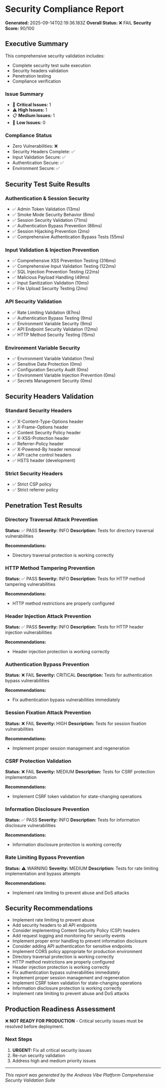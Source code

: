 
# Security Compliance Report

**Generated:** 2025-09-14T02:19:36.183Z
**Overall Status:** ❌ FAIL
**Security Score:** 90/100

## Executive Summary

This comprehensive security validation includes:
- Complete security test suite execution
- Security headers validation
- Penetration testing
- Compliance verification

### Issue Summary
- 🚨 **Critical Issues:** 1
- ⚠️ **High Issues:** 1
- 📋 **Medium Issues:** 1
- 📝 **Low Issues:** 0

### Compliance Status
- Zero Vulnerabilities: ❌
- Security Headers Complete: ✅
- Input Validation Secure: ✅
- Authentication Secure: ✅
- Environment Secure: ✅

## Security Test Suite Results

### Authentication & Session Security
- ✅ Admin Token Validation (13ms)
- ✅ Smoke Mode Security Behavior (6ms)
- ✅ Session Security Validation (71ms)
- ✅ Authentication Bypass Prevention (86ms)
- ✅ Session Hijacking Prevention (2ms)
- ✅ Comprehensive Authentication Bypass Tests (55ms)

### Input Validation & Injection Prevention
- ✅ Comprehensive XSS Prevention Testing (316ms)
- ✅ Comprehensive Input Validation Testing (122ms)
- ✅ SQL Injection Prevention Testing (22ms)
- ✅ Malicious Payload Handling (49ms)
- ✅ Input Sanitization Validation (10ms)
- ✅ File Upload Security Testing (2ms)

### API Security Validation
- ✅ Rate Limiting Validation (87ms)
- ✅ Authentication Bypass Testing (9ms)
- ✅ Environment Variable Security (9ms)
- ✅ API Endpoint Security Validation (12ms)
- ✅ HTTP Method Security Testing (15ms)

### Environment Variable Security
- ✅ Environment Variable Validation (1ms)
- ✅ Sensitive Data Protection (0ms)
- ✅ Configuration Security Audit (0ms)
- ✅ Environment Variable Injection Prevention (0ms)
- ✅ Secrets Management Security (0ms)

## Security Headers Validation

### Standard Security Headers
- ✅ X-Content-Type-Options header
- ✅ X-Frame-Options header
- ✅ Content Security Policy header
- ✅ X-XSS-Protection header
- ✅ Referrer-Policy header
- ✅ X-Powered-By header removal
- ✅ API cache control headers
- ✅ HSTS header (development)

### Strict Security Headers
- ✅ Strict CSP policy
- ✅ Strict referrer policy

## Penetration Test Results

### Directory Traversal Attack Prevention
**Status:** ✅ PASS
**Severity:** INFO
**Description:** Tests for directory traversal vulnerabilities

**Recommendations:**
- Directory traversal protection is working correctly

### HTTP Method Tampering Prevention
**Status:** ✅ PASS
**Severity:** INFO
**Description:** Tests for HTTP method tampering vulnerabilities

**Recommendations:**
- HTTP method restrictions are properly configured

### Header Injection Attack Prevention
**Status:** ✅ PASS
**Severity:** INFO
**Description:** Tests for HTTP header injection vulnerabilities

**Recommendations:**
- Header injection protection is working correctly

### Authentication Bypass Prevention
**Status:** ❌ FAIL
**Severity:** CRITICAL
**Description:** Tests for authentication bypass vulnerabilities

**Recommendations:**
- Fix authentication bypass vulnerabilities immediately

### Session Fixation Attack Prevention
**Status:** ❌ FAIL
**Severity:** HIGH
**Description:** Tests for session fixation vulnerabilities

**Recommendations:**
- Implement proper session management and regeneration

### CSRF Protection Validation
**Status:** ❌ FAIL
**Severity:** MEDIUM
**Description:** Tests for CSRF protection implementation

**Recommendations:**
- Implement CSRF token validation for state-changing operations

### Information Disclosure Prevention
**Status:** ✅ PASS
**Severity:** INFO
**Description:** Tests for information disclosure vulnerabilities

**Recommendations:**
- Information disclosure protection is working correctly

### Rate Limiting Bypass Prevention
**Status:** ⚠️ WARNING
**Severity:** MEDIUM
**Description:** Tests for rate limiting implementation and bypass attempts

**Recommendations:**
- Implement rate limiting to prevent abuse and DoS attacks


## Security Recommendations

- Implement rate limiting to prevent abuse
- Add security headers to all API endpoints
- Consider implementing Content Security Policy (CSP) headers
- Add request logging and monitoring for security events
- Implement proper error handling to prevent information disclosure
- Consider adding API authentication for sensitive endpoints
- Implement CORS policy appropriate for production environment
- Directory traversal protection is working correctly
- HTTP method restrictions are properly configured
- Header injection protection is working correctly
- Fix authentication bypass vulnerabilities immediately
- Implement proper session management and regeneration
- Implement CSRF token validation for state-changing operations
- Information disclosure protection is working correctly
- Implement rate limiting to prevent abuse and DoS attacks

## Production Readiness Assessment

❌ **NOT READY FOR PRODUCTION** - Critical security issues must be resolved before deployment.

### Next Steps
1. **URGENT:** Fix all critical security issues
2. Re-run security validation
3. Address high and medium priority issues

---
*This report was generated by the Andreas Vibe Platform Comprehensive Security Validation Suite*
